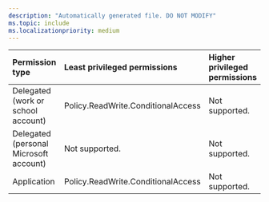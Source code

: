 ```yaml
---
description: "Automatically generated file. DO NOT MODIFY"
ms.topic: include
ms.localizationpriority: medium
---
```


|Permission type|Least privileged permissions|Higher privileged permissions|
|:---|:---|:---|
|Delegated (work or school account)|Policy.ReadWrite.ConditionalAccess|Not supported.|
|Delegated (personal Microsoft account)|Not supported.|Not supported.|
|Application|Policy.ReadWrite.ConditionalAccess|Not supported.|

